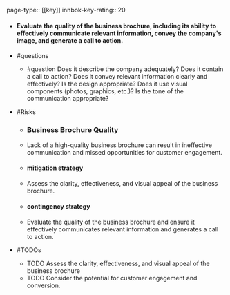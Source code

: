 page-type:: [[key]]
innbok-key-rating:: 20
- #### Evaluate the quality of the business brochure, including its ability to effectively communicate relevant information, convey the company's image, and generate a call to action.
- #questions
  - #question Does it describe the company adequately? Does it contain a call to action? Does it convey relevant information clearly and effectively? Is the design appropriate? Does it use visual components (photos, graphics, etc.)? Is the tone of the communication appropriate?
- #Risks

  - ### Business Brochure Quality
  - Lack of a high-quality business brochure can result in ineffective communication and missed opportunities for customer engagement.
  - #### mitigation strategy
  - Assess the clarity, effectiveness, and visual appeal of the business brochure.
  - #### contingency strategy
  - Evaluate the quality of the business brochure and ensure it effectively communicates relevant information and generates a call to action.
- #TODOs
  - TODO Assess the clarity, effectiveness, and visual appeal of the business brochure
  - TODO  Consider the potential for customer engagement and conversion.



